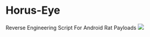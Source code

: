 # Horus-Eye 
Reverse Engineering Script For Android Rat Payloads
![](https://e.top4top.io/p_1592819w11.png)
